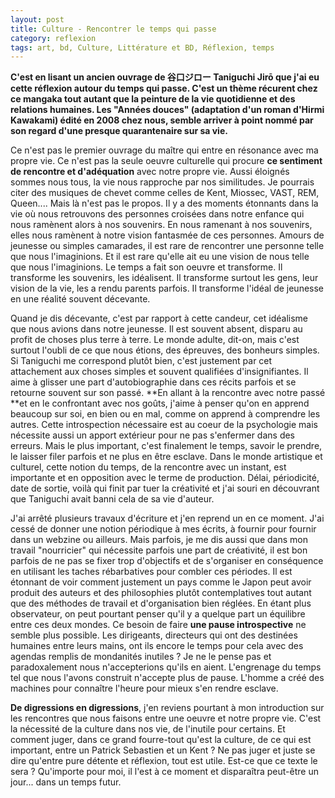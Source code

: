 ```yaml
---
layout: post
title: Culture - Rencontrer le temps qui passe
category: reflexion
tags: art, bd, Culture, Littérature et BD, Réflexion, temps
---
```

**C'est en lisant un ancien ouvrage de 谷口ジロー Taniguchi Jirō que j'ai eu cette réflexion autour du temps qui passe. C'est un thème récurent chez ce mangaka tout autant que la peinture de la vie quotidienne et des relations humaines. Les "Années douces" (adaptation d'un roman d'Hirmi Kawakami) édité en 2008 chez nous, semble arriver à point nommé par son regard d'une presque quarantenaire sur sa vie.**

Ce n'est pas le premier ouvrage du maître qui entre en résonance avec ma propre vie. Ce n'est pas la seule oeuvre culturelle qui procure **ce sentiment de rencontre et d'adéquation** avec notre propre vie. Aussi éloignés sommes nous tous, la vie nous rapproche par nos similitudes. Je pourrais citer des musiques de chevet comme celles de Kent, Miossec, VAST, REM, Queen.... Mais là n'est pas le propos. Il y a des moments étonnants dans la vie où nous retrouvons des personnes croisées dans notre enfance qui nous ramènent alors à nos souvenirs. En nous ramenant à nos souvenirs, elles nous ramènent à notre vision fantasmée de ces personnes. Amours de jeunesse ou simples camarades, il est rare de rencontrer une personne telle que nous l'imaginions. Et il est rare qu'elle ait eu une vision de nous telle que nous l'imaginions. Le temps a fait son oeuvre et transforme. Il transforme les souvenirs, les idéalisent. Il transforme surtout les gens, leur vision de la vie, les a rendu parents parfois. Il transforme l'idéal de jeunesse en une réalité souvent décevante.

Quand je dis décevante, c'est par rapport à cette candeur, cet idéalisme que nous avions dans notre jeunesse. Il est souvent absent, disparu au profit de choses plus terre à terre. Le monde adulte, dit-on, mais c'est surtout l'oubli de ce que nous étions, des épreuves, des bonheurs simples. Si Taniguchi me correspond plutôt bien, c'est justement par cet attachement aux choses simples et souvent qualifiées d'insignifiantes. Il aime à glisser une part d'autobiographie dans ces récits parfois et se retourne souvent sur son passé. **En allant à la rencontre avec notre passé **et en le confrontant avec nos goûts, j'aime à penser qu'on en apprend beaucoup sur soi, en bien ou en mal, comme on apprend à comprendre les autres. Cette introspection nécessaire est au coeur de la psychologie mais nécessite aussi un apport extérieur pour ne pas s'enfermer dans des erreurs. Mais le plus important, c'est finalement le temps, savoir le prendre, le laisser filer parfois et ne plus en être esclave. Dans le monde artistique et culturel, cette notion du temps, de la rencontre avec un instant, est importante et en opposition avec le terme de production. Délai, périodicité, date de sortie, voilà qui finit par tuer la créativité et j'ai souri en découvrant que Taniguchi avait banni cela de sa vie d'auteur.

J'ai arrêté plusieurs travaux d'écriture et j'en reprend un en ce moment. J'ai cessé de donner une notion périodique à mes écrits, à fournir pour fournir dans un webzine ou ailleurs. Mais parfois, je me dis aussi que dans mon travail "nourricier" qui nécessite parfois une part de créativité, il est bon parfois de ne pas se fixer trop d'objectifs et de s'organiser en conséquence en utilisant les taches rébarbatives pour combler ces périodes. Il est étonnant de voir comment justement un pays comme le Japon peut avoir produit des auteurs et des philosophies plutôt contemplatives tout autant que des méthodes de travail et d'organisation bien réglées. En étant plus observateur, on peut pourtant penser qu'il y a quelque part un équilibre entre ces deux mondes. Ce besoin de faire **une pause introspective** ne semble plus possible. Les dirigeants, directeurs qui ont des destinées humaines entre leurs mains, ont ils encore le temps pour cela avec des agendas remplis de mondanités inutiles ? Je ne le pense pas et paradoxalement nous n'accepterions qu'ils en aient. L'engrenage du temps tel que nous l'avons construit n'accepte plus de pause. L'homme a créé des machines pour connaître l'heure pour mieux s'en rendre esclave.

**De digressions en digressions**, j'en reviens pourtant à mon introduction sur les rencontres que nous faisons entre une oeuvre et notre propre vie. C'est la nécessité de la culture dans nos vie, de l'inutile pour certains. Et comment juger, dans ce grand fourre-tout qu'est la culture, de ce qui est important, entre un Patrick Sebastien et un Kent ? Ne pas juger et juste se dire qu'entre pure détente et réflexion, tout est utile. Est-ce que ce texte le sera ? Qu'importe pour moi, il l'est à ce moment et disparaîtra peut-être un jour... dans un temps futur.
